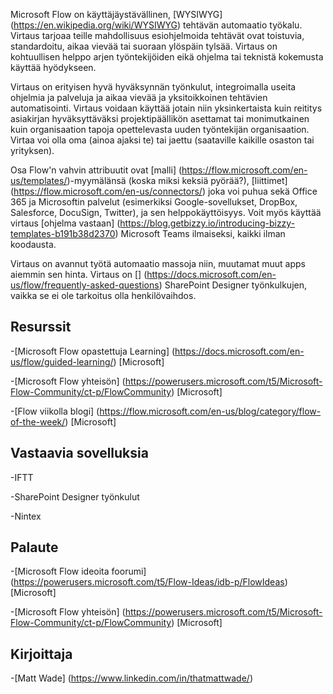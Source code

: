 

Microsoft Flow on käyttäjäystävällinen, [WYSIWYG] (https://en.wikipedia.org/wiki/WYSIWYG) tehtävän automaatio työkalu. Virtaus tarjoaa teille mahdollisuus esiohjelmoida tehtävät ovat toistuvia, standardoitu, aikaa vievää tai suoraan ylöspäin tylsää. Virtaus on kohtuullisen helppo arjen työntekijöiden eikä ohjelma tai teknistä kokemusta käyttää hyödykseen.

Virtaus on erityisen hyvä hyväksynnän työnkulut, integroimalla useita ohjelmia ja palveluja ja aikaa vievää ja yksitoikkoinen tehtävien automatisointi. Virtaus voidaan käyttää jotain niin yksinkertaista kuin reititys asiakirjan hyväksyttäväksi projektipäällikön asettamat tai monimutkainen kuin organisaation tapoja opettelevasta uuden työntekijän organisaation. Virtaa voi olla oma (ainoa ajaksi te) tai jaettu (saataville kaikille osaston tai yrityksen).

Osa Flow'n vahvin attribuutit ovat [malli] (https://flow.microsoft.com/en-us/templates/)-myymälänsä (koska miksi keksiä pyörää?), [liittimet] (https://flow.microsoft.com/en-us/connectors/) joka voi puhua sekä Office 365 ja Microsoftin palvelut (esimerkiksi Google-sovellukset, DropBox, Salesforce, DocuSign, Twitter), ja sen helppokäyttöisyys. Voit myös käyttää virtaus [ohjelma vastaan] (https://blog.getbizzy.io/introducing-bizzy-templates-b191b38d2370) Microsoft Teams ilmaiseksi, kaikki ilman koodausta.

Virtaus on avannut työtä automaatio massoja niin, muutamat muut apps aiemmin sen hinta. Virtaus on [] (https://docs.microsoft.com/en-us/flow/frequently-asked-questions) SharePoint Designer työnkulkujen, vaikka se ei ole tarkoitus olla henkilövaihdos.

Resurssit
---------

-[Microsoft Flow opastettuja Learning] (https://docs.microsoft.com/en-us/flow/guided-learning/)
    \[Microsoft\]

-[Microsoft Flow yhteisön] (https://powerusers.microsoft.com/t5/Microsoft-Flow-Community/ct-p/FlowCommunity)
    \[Microsoft\]

-[Flow viikolla blogi] (https://flow.microsoft.com/en-us/blog/category/flow-of-the-week/)
    \[Microsoft\]

Vastaavia sovelluksia
--------------------

-IFTT

-SharePoint Designer työnkulut

-Nintex

Palaute
--------------------

-[Microsoft Flow ideoita foorumi] (https://powerusers.microsoft.com/t5/Flow-Ideas/idb-p/FlowIdeas)
    \[Microsoft\]

-[Microsoft Flow yhteisön] (https://powerusers.microsoft.com/t5/Microsoft-Flow-Community/ct-p/FlowCommunity)
    \[Microsoft\]

Kirjoittaja
---------

-[Matt Wade] (https://www.linkedin.com/in/thatmattwade/)

